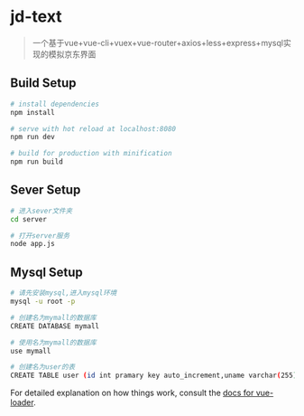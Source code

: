 # jd-text

> 一个基于vue+vue-cli+vuex+vue-router+axios+less+express+mysql实现的模拟京东界面

## Build Setup

``` bash
# install dependencies
npm install

# serve with hot reload at localhost:8080
npm run dev

# build for production with minification
npm run build
```

## Sever Setup

``` bash
# 进入sever文件夹
cd server

# 打开server服务
node app.js

```
## Mysql Setup

``` bash
# 请先安装mysql,进入mysql环境
mysql -u root -p

# 创建名为mymall的数据库
CREATE DATABASE mymall

# 使用名为mymall的数据库
use mymall

# 创建名为user的表
CREATE TABLE user (id int pramary key auto_increment,uname varchar(255),upwd varchar(32))

```

For detailed explanation on how things work, consult the [docs for vue-loader](http://vuejs.github.io/vue-loader).
